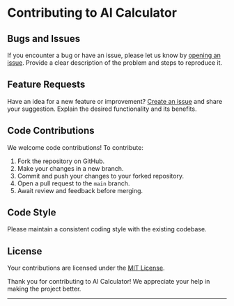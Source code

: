 # Contributing to AI Calculator

## Bugs and Issues

If you encounter a bug or have an issue, please let us know by [opening an issue](https://github.com/aftys/ai-calculator/issues). Provide a clear description of the problem and steps to reproduce it.

## Feature Requests

Have an idea for a new feature or improvement? [Create an issue](https://github.com/aftys/ai-calculator/issues) and share your suggestion. Explain the desired functionality and its benefits.

## Code Contributions

We welcome code contributions! To contribute:

1. Fork the repository on GitHub.
2. Make your changes in a new branch.
3. Commit and push your changes to your forked repository.
4. Open a pull request to the `main` branch.
5. Await review and feedback before merging.

## Code Style

Please maintain a consistent coding style with the existing codebase.

## License

Your contributions are licensed under the [MIT License](LICENSE.md).

Thank you for contributing to AI Calculator! We appreciate your help in making the project better.

---
